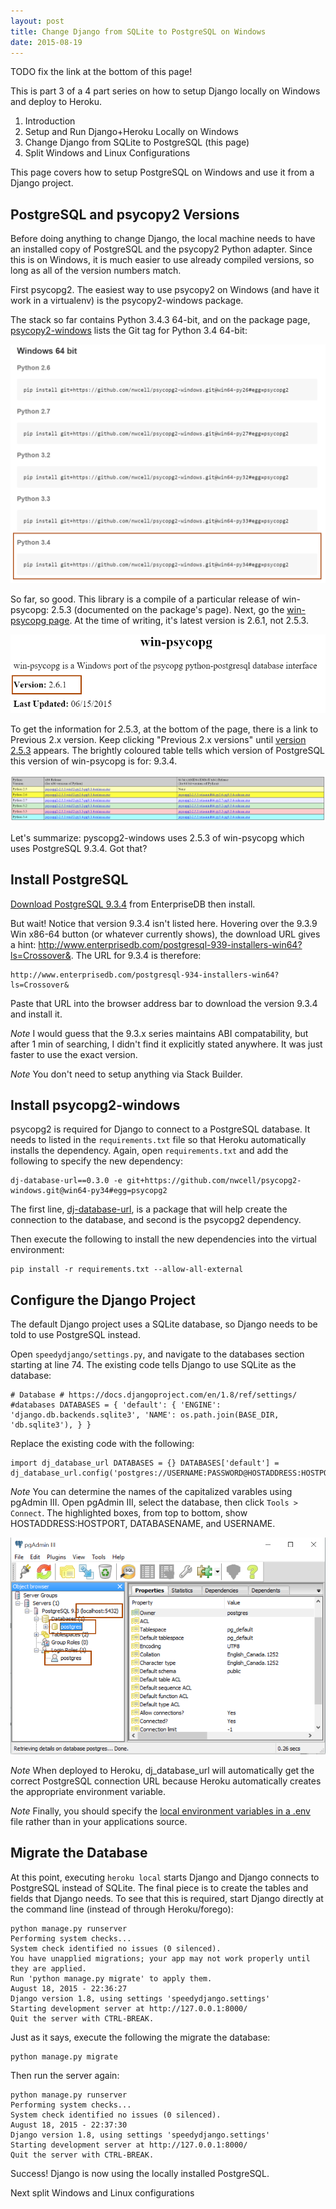 ```yaml
---
layout: post
title: Change Django from SQLite to PostgreSQL on Windows
date: 2015-08-19
---
```


TODO fix the link at the bottom of this page!

This is part 3 of a 4 part series on how to setup Django locally on Windows and deploy to Heroku.

1. Introduction
2. Setup and Run Django+Heroku Locally on Windows
3. Change Django from SQLite to PostgreSQL (this page)
4. Split Windows and Linux Configurations

This page covers how to setup PostgreSQL on Windows and use it from a Django project.

## PostgreSQL and psycopy2 Versions

Before doing anything to change Django, the local machine needs to have an installed copy of PostgreSQL and the psycopy2 Python adapter. Since this is on Windows, it is much easier to use already compiled versions, so long as all of the version numbers match.

First psycopg2. The easiest way to use psycopy2 on Windows (and have it work in a virtualenv) is the psycopy2-windows package.

The stack so far contains Python 3.4.3 64-bit, and on the package page, [psycopy2-windows](https://github.com/nwcell/psycopg2-windows.git) lists the Git tag for Python 3.4 64-bit:

![](/static/img/blog/change-from-sqlite-to-postgresql/psycopy2-win-versions.png)

So far, so good. This library is a compile of a particular release of win-psycopg: 2.5.3 (documented on the package's page). Next, go the [win-psycopg page](http://www.stickpeople.com/projects/python/win-psycopg/). At the time of writing, it's latest version is 2.6.1, not 2.5.3.

![](/static/img/blog/change-from-sqlite-to-postgresql/win-psycopg-version.png)

To get the information for 2.5.3, at the bottom of the page, there is a link to Previous 2.x version. Keep clicking "Previous 2.x versions" until [version 2.5.3](http://www.stickpeople.com/projects/python/win-psycopg/index.2.5.3.html) appears. The brightly coloured table tells which version of PostgreSQL this version of win-psycopg is for: 9.3.4.

![](/static/img/blog/change-from-sqlite-to-postgresql/psycopy-postgresql-version.png)

Let's summarize: pyscopg2-windows uses 2.5.3 of win-psycopg which uses PostgreSQL 9.3.4. Got that?

## Install PostgreSQL

[Download PostgreSQL 9.3.4](http://www.enterprisedb.com/products-services-training/pgdownload#windows) from EnterpriseDB then install.

But wait! Notice that version 9.3.4 isn't listed here. Hovering over the 9.3.9 Win x86-64 button (or whatever currently shows), the download URL gives a hint: http://www.enterprisedb.com/postgresql-939-installers-win64?ls=Crossover&. The URL for 9.3.4 is therefore:

```
http://www.enterprisedb.com/postgresql-934-installers-win64?ls=Crossover&
```

Paste that URL into the browser address bar to download the version 9.3.4 and install it.

*Note* I would guess that the 9.3.x series maintains ABI compatability, but after 1 min of searching, I didn't find it explicitly stated anywhere. It was just faster to use the exact version.

*Note* You don't need to setup anything via Stack Builder.

## Install psycopg2-windows

psycopg2 is required for Django to connect to a PostgreSQL database. It needs to listed in the `requirements.txt` file so that Heroku automatically installs the dependency. Again, open `requirements.txt` and add the following to specify the new dependency:

```
dj-database-url==0.3.0 -e git+https://github.com/nwcell/psycopg2-windows.git@win64-py34#egg=psycopg2
```

The first line, [dj-database-url](https://crate.io/packages/dj-database-url/), is a package that will help create the connection to the database, and second is the psycopg2 dependency.

Then execute the following to install the new dependencies into the virtual environment:

```
pip install -r requirements.txt --allow-all-external
```

## Configure the Django Project

The default Django project uses a SQLite database, so Django needs to be told to use PostgreSQL instead.

Open `speedydjango/settings.py`, and navigate to the databases section starting at line 74. The existing code tells Django to use SQLite as the database:

```
# Database # https://docs.djangoproject.com/en/1.8/ref/settings/ #databases DATABASES = { 'default': { 'ENGINE': 'django.db.backends.sqlite3', 'NAME': os.path.join(BASE_DIR, 'db.sqlite3'), } }
```

Replace the existing code with the following:

```
import dj_database_url DATABASES = {} DATABASES['default'] = dj_database_url.config('postgres://USERNAME:PASSWORD@HOSTADDRESS:HOSTPORT/DATABASENAME')
```

*Note* You can determine the names of the capitalized varables using pgAdmin III. Open pgAdmin III, select the database, then click `Tools > Connect`. The highlighted boxes, from top to bottom, show HOSTADDRESS:HOSTPORT, DATABASENAME, and USERNAME.

![](/static/img/blog/change-from-sqlite-to-postgresql/pgadmin.png)

*Note* When deployed to Heroku, dj_database_url will automatically get the correct PostgreSQL connection URL because Heroku automatically creates the appropriate environment variable.

*Note* Finally, you should specify the [local environment variables in a .env](https://devcenter.heroku.com/articles/heroku-local) file rather than in your applications source.

## Migrate the Database

At this point, executing `heroku local` starts Django and Django connects to PostgreSQL instead of SQLite. The final piece is to create the tables and fields that Django needs. To see that this is required, start Django directly at the command line (instead of through Heroku/forego):

```
python manage.py runserver
Performing system checks...
System check identified no issues (0 silenced).
You have unapplied migrations; your app may not work properly until they are applied.
Run 'python manage.py migrate' to apply them.
August 18, 2015 - 22:36:27
Django version 1.8, using settings 'speedydjango.settings'
Starting development server at http://127.0.0.1:8000/
Quit the server with CTRL-BREAK.
```

Just as it says, execute the following the migrate the database:

```
python manage.py migrate
```

Then run the server again:

```
python manage.py runserver
Performing system checks...
System check identified no issues (0 silenced).
August 18, 2015 - 22:37:30
Django version 1.8, using settings 'speedydjango.settings'
Starting development server at http://127.0.0.1:8000/
Quit the server with CTRL-BREAK.
```

Success! Django is now using the locally installed PostgreSQL.

Next split Windows and Linux configurations